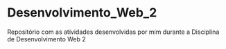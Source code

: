 # Desenvolvimento_Web_2
Repositório com as atividades desenvolvidas por mim durante a Disciplina de Desenvolvimento Web 2

